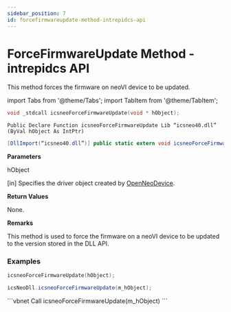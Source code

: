 ```yaml
---
sidebar_position: 7
id: forcefirmwareupdate-method-intrepidcs-api
---
```


# ForceFirmwareUpdate Method - intrepidcs API

This method forces the firmware on neoVI device to be updated.

import Tabs from '@theme/Tabs';
import TabItem from '@theme/TabItem';

<Tabs>
<TabItem value="cpp" label="C/C++ Declare" default>

```cpp
void _stdcall icsneoForceFirmwareUpdate(void * hObject);
```
</TabItem>

<TabItem value="vbnet" label="Visual Basic .NET Declare">

```vbnet
Public Declare Function icsneoForceFirmwareUpdate Lib “icsneo40.dll” (ByVal hObject As IntPtr)
```
</TabItem>

<TabItem value="c#" label="C# Declare">

```csharp
[DllImport(“icsneo40.dll”)] public static extern void icsneoForceFirmwareUpdate(IntPtr hObject);
```
</TabItem>
</Tabs>

**Parameters**

hObject

\[in] Specifies the driver object created by [OpenNeoDevice](../../basic-functions-overview-intrepidcs-api/openneodevice-method-intrepidcs-api).

**Return Values**

None.

**Remarks**

This method is used to force the firmware on a neoVI device to be updated to the version stored in the DLL API.

### Examples

<Tabs>
<TabItem value="cpp" label="C/C++ Example" default>

```cpp
icsneoForceFirmwareUpdate(hObject);
```
</TabItem>
<TabItem value="c#" label="C# Example">

```csharp
icsNeoDll.icsneoForceFirmwareUpdate(m_hObject);
```
</TabItem>

<TabItem value="vbnet" label="Visual Basic .NET Example">
```vbnet
Call icsneoForceFirmwareUpdate(m_hObject)
```
</TabItem>
</Tabs>
